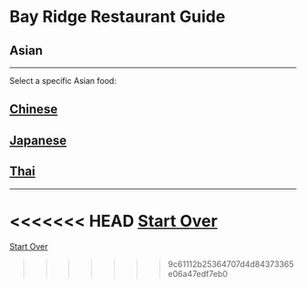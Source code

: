 # Bay Ridge Restaurant Guide
## Asian
---
Select a specific Asian food:
## [Chinese](chinese.md)
## [Japanese](japanese.md)
## [Thai](thai.md)
---
<<<<<<< HEAD
[Start Over](../home.md)
=======
[Start Over](home.md)
>>>>>>> 9c61112b25364707d4d84373365e06a47edf7eb0
